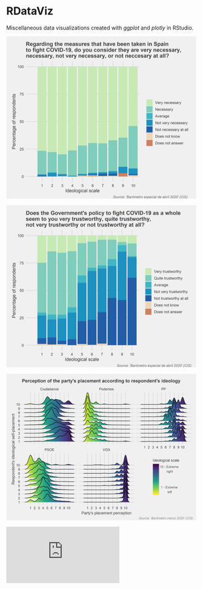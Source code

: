 # RDataViz

Miscellaneous data visualizations created with *ggplot* and *plotly* in RStudio. 

![alt text](https://github.com/bhipola/RDataViz/blob/master/Polarization_COVID/p3_4_eng.png)

![alt text](https://github.com/bhipola/RDataViz/blob/master/Polarization_COVID/p7_4_eng.png)

![alt text](https://github.com/bhipola/RDataViz/blob/master/Polarization_COVID/ridgeplot_marzo_eng.png)

![alt text](https://github.com/bhipola/RDataViz/blob/master/Polarization_COVID/interactive_graph.html)
